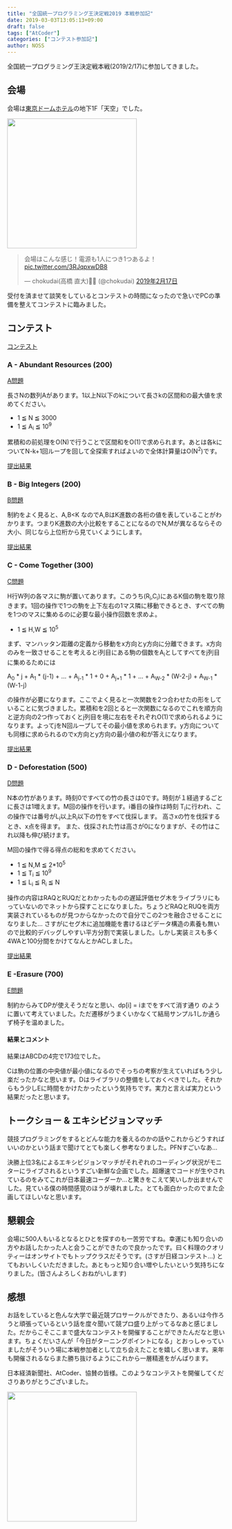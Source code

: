```yaml
---
title: "全国統一プログラミング王決定戦2019 本戦参加記"
date: 2019-03-03T13:05:13+09:00
draft: false
tags: ["AtCoder"]
categories: ["コンテスト参加記"]
author: NOSS
---
```


全国統一プログラミング王決定戦本戦(2019/2/17)に参加してきました。

<!--more-->

## 会場

会場は[東京ドームホテル](https://www.tokyodome-hotels.co.jp/)の地下1F「天空」でした。

<img src = "https://user-images.githubusercontent.com/28915482/53691170-6d185280-3dbb-11e9-9ab7-a5ce22c6dffa.JPG" width="300">

<blockquote class="twitter-tweet" data-lang="ja"><p lang="ja" dir="ltr">会場はこんな感じ！電源も1人につき1つあるよ！ <a href="https://t.co/3RJqpxwDB8">pic.twitter.com/3RJqpxwDB8</a></p>&mdash; chokudai(高橋 直大)🍆🍡 (@chokudai) <a href="https://twitter.com/chokudai/status/1096941216652873728?ref_src=twsrc%5Etfw">2019年2月17日</a></blockquote>
<script async src="https://platform.twitter.com/widgets.js" charset="utf-8"></script>


受付を済ませて談笑をしているとコンテストの時間になったので急いでPCの準備を整えてコンテストに臨みました。

## コンテスト

[コンテスト](https://atcoder.jp/contests/nikkei2019-final)

### A - Abundant Resources (200)

[A問題](https://atcoder.jp/contests/nikkei2019-final/tasks/nikkei2019_final_a)

長さNの数列Aがあります。1以上N以下のkについて長さkの区間和の最大値を求めてください。

- 1 ≦ N ≦ 3000
- 1 ≦ A<sub>i</sub> ≦ 10<sup>9</sup>

累積和の前処理をO(N)で行うことで区間和をO(1)で求められます。あとは各kについてN-k+1回ループを回して全探索すればよいので全体計算量はO(N<sup>2</sup>)です。

[提出結果](https://atcoder.jp/contests/nikkei2019-final/submissions/4297753)

### B - Big Integers (200)

[B問題](https://atcoder.jp/contests/nikkei2019-final/tasks/nikkei2019_final_b)

制約をよく見ると、A,B<K なのでA,BはK進数の各桁の値を表していることがわかります。つまりK進数の大小比較をすることになるのでN,Mが異なるならその大小、同じなら上位桁から見ていくようにします。

[提出結果](https://atcoder.jp/contests/nikkei2019-final/submissions/4298116)

### C - Come Together (300)

[C問題](https://atcoder.jp/contests/nikkei2019-final/tasks/nikkei2019_final_c)

H行W列の各マスに駒が置いてあります。このうち(R<sub>i</sub>,C<sub>i</sub>)にあるK個の駒を取り除きます。1回の操作で1つの駒を上下左右の1マス隣に移動できるとき、すべての駒を1つのマスに集めるのに必要な最小操作回数を求めよ。

- 1 ≦ H,W ≦ 10<sup>5</sup>

まず、マンハッタン距離の定義から移動をx方向とy方向に分離できます。x方向のみを一致させることを考えるとi列目にある駒の個数をA<sub>i</sub>としてすべてをj列目に集めるためには

A<sub>0</sub> * j + A<sub>1</sub> * (j-1) + ... + A<sub>j-1</sub> * 1 + 0 + A<sub>j+1</sub> * 1 + ... + A<sub>W-2</sub> * (W-2-j) + A<sub>W-1</sub> * (W-1-j)

の操作が必要になります。ここでよく見ると一次関数を2つ合わせたの形をしていることに気づきました。累積和を2回とると一次関数になるのでこれを順方向と逆方向の2つ作っておくとj列目を境に左右をそれぞれO(1)で求められるようになります。よってjをN回ループしてその最小値を求められます。y方向についても同様に求められるのでx方向とy方向の最小値の和が答えになります。

[提出結果](https://atcoder.jp/contests/nikkei2019-final/submissions/4298534)

### D - Deforestation (500)

[D問題](https://atcoder.jp/contests/nikkei2019-final/tasks/nikkei2019_final_d)

N本の竹があります。時刻0ですべての竹の長さは0です。時刻が１経過するごとに長さは1増えます。M回の操作を行います。i番目の操作は時刻 T<sub>i</sub>に行われ、この操作では番号がL<sub>i</sub>以上R<sub>i</sub>以下の竹をすべて伐採します。 高さxの竹を伐採するとき、x点を得ます。 また、伐採された竹は高さが0になりますが、その竹はこれ以降も伸び続けます。

M回の操作で得る得点の総和を求めてください。

- 1 ≦ N,M ≦ 2*10<sup>5</sup>
- 1 ≦ T<sub>i</sub> ≦ 10<sup>9</sup>
- 1 ≦ L<sub>i</sub> ≦ R<sub>i</sub> ≦ N

操作の内容はRAQとRUQだとわかったものの遅延評価セグ木をライブラリにもっていないのでネットから探すことになりました。ちょうどRAQとRUQを両方実装されているものが見つからなかったので自分でこの2つを融合させることになりました... さすがにセグ木に追加機能を書けるほどデータ構造の素養も無いので比較的デバッグしやすい平方分割で実装しました。しかし実装ミスも多く4WAと100分間をかけてなんとかACしました。

[提出結果](https://atcoder.jp/contests/nikkei2019-final/submissions/4299647)

### E -Erasure (700)

[E問題](https://atcoder.jp/contests/nikkei2019-final/tasks/nikkei2019_final_e)

制約からみてDPが使えそうだなと思い、dp[i] = iまでをすべて消す通り のように置いて考えていました。ただ遷移がうまくいかなくて結局サンプル1しか通らず椅子を温めました。

#### 結果とコメント

結果はABCDの4完で173位でした。

Cは駒の位置の中央値が最小値になるのでそっちの考察が生えていればもう少し楽だったかなと思います。Dはライブラリの整備をしておくべきでした。それからもう少しEに時間をかけたかったという気持ちです。実力と言えば実力という結果だったと思います。

## トークショー & エキシビジョンマッチ

競技プログラミングをするとどんな能力を養えるのかの話やこれからどうすればいいのかという話まで聞けてとても楽しく参考なりました。PFNすごいなあ…

決勝上位3名によるエキシビジョンマッチがそれぞれのコーディング状況がモニターにライブされるというすごい新鮮な企画でした。超爆速でコードが生やされているのをみてこれが日本最速コーダーか...と驚きをこえて笑いしか出ませんでした。見ている僕の時間感覚のほうが壊れました。とても面白かったのでまた企画してほしいなと思います。

## 懇親会

会場に500人もいるとなるとひとを探すのも一苦労ですね。幸運にも知り合いの方やお話したかった人と会うことができたので良かったです。曰く料理のクオリティーはオンサイトでもトップクラスだそうです。(さすが日経コンテスト…) とてもおいしくいただきました。あともっと知り合い増やしたいという気持ちになりました。(皆さんよろしくおねがいします)

## 感想

お話をしていると色んな大学で最近競プロサークルができたり、あるいは今作ろうと頑張っているという話を度々聞いて競プロ盛り上がってるなあと感じました。だからこそここまで盛大なコンテストを開催することができたんだなと思います。ちょくだいさんが「今日がターニングポイントになる」とおっしゃっていましたがそういう場に本戦参加者として立ち会えたことを嬉しく思います。来年も開催されるならまた勝ち抜けるようにこれから一層精進をがんばります。

日本経済新聞社、AtCoder、協賛の皆様。このようなコンテストを開催してくださりありがとうございました。

<img src = "https://user-images.githubusercontent.com/28915482/53691236-ce8cf100-3dbc-11e9-85c8-6894ca221851.jpg" width="300">
